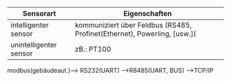 |Sensorart|Eigenschaften|
|----------------------|---------------------------------|
|intelligenter sensor| kommuniziert über Feldbus (RS485, Profinet(Ethernet), Powerling, [usw.](|
|unintelligenter sensor| zB.: PT100 |

modbus(gebäudeaut.)--> RS232(UART)
-->R8485(UART, BUS)
-->TCP/IP
